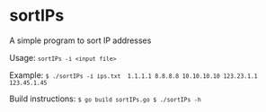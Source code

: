 # sortIPs
A simple program to sort IP addresses

Usage: 
<code>`sortIPs -i <input file>`</code>

Example:
<code>`$ ./sortIPs -i ips.txt 
1.1.1.1
8.8.8.8
10.10.10.10
123.23.1.1
123.45.1.45`</code>

Build instructions:
<code>`$ go build sortIPs.go
$ ./sortIPs -h`</code>
